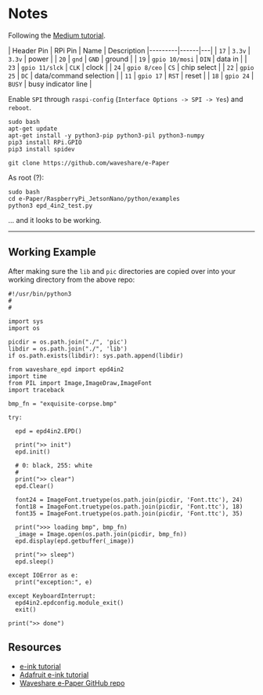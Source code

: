 Notes
===

Following the [Medium tutorial](https://medium.com/swlh/create-an-e-paper-display-for-your-raspberry-pi-with-python-2b0de7c8820c).


| Header Pin | RPi Pin | Name | Description
|---------|------|---|
| `17` | `3.3v`  | `3.3v` | power |
| `20` | `gnd` | `GND` | ground |
| `19` | `gpio 10/mosi` | `DIN` | data in |
| `23` | `gpio 11/slck` | `CLK` | clock |
| `24` | `gpio 8/ceo` | `CS` | chip select |
| `22` | `gpio 25` | `DC` | data/command selection |
| `11` | `gpio 17` | `RST` | reset |
| `18` | `gpio 24` | `BUSY` | busy indicator line |

Enable `SPI` through `raspi-config` (`Interface Options -> SPI -> Yes`) and `reboot`.

```
sudo bash
apt-get update
apt-get install -y python3-pip python3-pil python3-numpy
pip3 install RPi.GPIO
pip3 install spidev
```

```
git clone https://github.com/waveshare/e-Paper
```

As root (?):

```
sudo bash
cd e-Paper/RaspberryPi_JetsonNano/python/examples
python3 epd_4in2_test.py
```

... and it looks to be working.

---

Working Example
---

After making sure the `lib` and `pic` directories are copied over into your
working directory from the above repo:

```
#!/usr/bin/python3
#
#

import sys
import os

picdir = os.path.join("./", 'pic')
libdir = os.path.join("./", 'lib')
if os.path.exists(libdir): sys.path.append(libdir)

from waveshare_epd import epd4in2
import time
from PIL import Image,ImageDraw,ImageFont
import traceback

bmp_fn = "exquisite-corpse.bmp"

try:
 
  epd = epd4in2.EPD()

  print(">> init")
  epd.init()

  # 0: black, 255: white
  #
  print(">> clear")
  epd.Clear()
  
  font24 = ImageFont.truetype(os.path.join(picdir, 'Font.ttc'), 24)
  font18 = ImageFont.truetype(os.path.join(picdir, 'Font.ttc'), 18)
  font35 = ImageFont.truetype(os.path.join(picdir, 'Font.ttc'), 35)
  
  print(">>> loading bmp", bmp_fn)
  _image = Image.open(os.path.join(picdir, bmp_fn))
  epd.display(epd.getbuffer(_image))
  
  print(">> sleep")
  epd.sleep()
  
except IOError as e:
  print("exception:", e)

except KeyboardInterrupt:    
  epd4in2.epdconfig.module_exit()
  exit()

print(">> done")
```

Resources
---

* [e-ink tutorial](https://medium.com/swlh/create-an-e-paper-display-for-your-raspberry-pi-with-python-2b0de7c8820c)
* [Adafruit e-ink tutorial](https://learn.adafruit.com/raspberry-pi-e-ink-weather-station-using-python/python-setup)
* [Waveshare e-Paper GitHub repo](https://github.com/waveshare/e-Paper)
